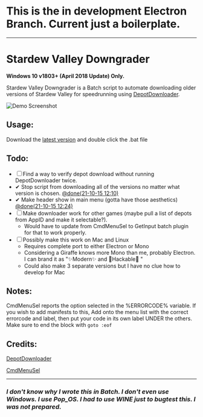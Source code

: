 # This is the in development Electron Branch. Current just a boilerplate.

---

# Stardew Valley Downgrader

**Windows 10 v1803+ (April 2018 Update) Only.**

Stardew Valley Downgrader is a Batch script to automate downloading older versions of Stardew Valley for speedrunning using [DepotDownloader](https://github.com/SteamRE/DepotDownloader/).

![Demo Screenshot](https://i.imgur.com/8cJxBVY.png)

## Usage:
Download the [latest version](https://github.com/Ryah/SDV-Downgrader/releases/tag/Release) and double click the .bat file

## Todo:
  * ☐ Find a way to verify depot download without running DepotDownloader twice.
  * ✔ Stop script from downloading all of the versions no matter what version is chosen. [@done(21-10-15 12:10)](https://github.com/Ryah/SDV-Downgrader/commit/9ed20abea5a7d8035c0b48c10d37ac2fc858604e#diff-162634f9851b49e6a62c3e03663a495bb401505fd800614c68084ebfa3715346R123)
  * ✔ Make header show in main menu (gotta have those aesthetics) [@done(21-10-15 12:24)](https://github.com/Ryah/SDV-Downgrader/commit/4e987584622036022dcae0dfd94345103455b547#diff-162634f9851b49e6a62c3e03663a495bb401505fd800614c68084ebfa3715346)
  * ☐ Make downloader work for other games (maybe pull a list of depots from AppID and make it selectable?).
    * Would have to update from CmdMenuSel to GetInput batch plugin for that to work properly.
  * ☐ Possibly make this work on Mac and Linux
    * Requires complete port to either Electron or Mono
    * Considering a Giraffe knows more Mono than me, probably Electron. I can brand it as ":sparkles:Modern:sparkles: and :zany_face:Hackable:zany_face: "
    * Could also make 3 separate versions but I have no clue how to develop for Mac 

## Notes:
CmdMenuSel reports the option selected in the %ERRORCODE% variable. If you wish to add manifests to this, Add onto the menu list with the correct errorcode and label, then put your code in its own label UNDER the others. Make sure to end the block with ```goto :eof```

## Credits:
[DepotDownloader](https://github.com/SteamRE/DepotDownloader)

[CmdMenuSel](https://github.com/TheBATeam/CmdMenuSel-by-Judago)

---

### _**I don't know why I wrote this in Batch. I don't even use Windows. I use Pop_OS. I had to use WINE just to bugtest this. I was not prepared.**_